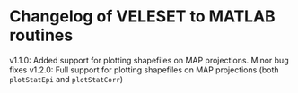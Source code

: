 # Changelog of VELESET to MATLAB routines

v1.1.0: Added support for plotting shapefiles on MAP projections. Minor bug fixes
v1.2.0: Full support for plotting shapefiles on MAP projections (both `plotStatEpi` and `plotStatCorr`)
